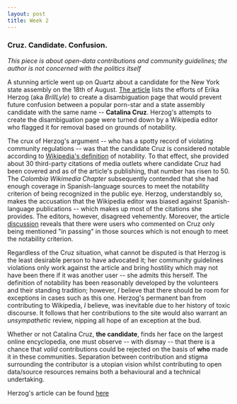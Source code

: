 ```yaml
---
layout: post
title: Week 2
---
```


### Cruz. Candidate. Confusion.

*This piece is about open-data contributions and community guidelines; the author is not concerned with the politics itself*

A stunning article went up on Quartz about a candidate for the New York state assembly on the 18th of August. [The article] lists the efforts of Erika Herzog (aka *BrillLyle*) to create a disambiguation page that would prevent future confusion between a popular porn-star and a state assembly candidate with the same name -- **Catalina Cruz**. Herzog's attempts to create the disambiguation page were turned down by a Wikipedia editor who flagged it for removal based on grounds of notability.

The crux of Herzog's argument -- who has a spotty record of violating community regulations -- was that the candidate Cruz is considered notable according to [Wikipedia's definition] of notability. To that effect, she provided about 30 third-party citations of media outlets where candidate Cruz had been covered and as of the article's publishing, that number has risen to 50. The *Colombia Wikimedia Chapter* subsequently contended that she had enough coverage in Spanish-language sources to meet the notability criterion of being recognized in the public eye. Herzog, understandbly so, makes the accusation that the Wikipedia editor was biased against Spanish-language publications -- which makes up most of the citations she provides. The editors, however, disagreed vehemently. Moreover, the article [discussion] reveals that there were users who commented on Cruz only being mentioned "in passing" in those sources which is not enough to meet the notability criterion.

Regardless of the Cruz situation, what cannot be disputed is that Herzog is the least desirable person to have advocated it; her community guidelines violations only work against the article and bring hostility which may not have been there if it was another user -- she admits this herself. The definition of notability has been reasonably developed by the volunteers and their standing tradition; however, *I* believe that there should be room for exceptions in cases such as this one. Herzog's permanent ban from contributing to Wikipedia, *I* believe, was inevitable due to her history of toxic discourse. It follows that her contributions to the site would also warrant an *unsympathetic* review, nipping all hope of an exception at the bud.

Whether or not Catalina Cruz, **the candidate**, finds her face on the largest online encyclopedia, one must observe -- with dismay -- that there is a chance that *valid* contributions could be rejected on the basis of **who** made it in these communities. Separation between contribution and stigma surrounding the contributor is a utopian vision whilst contributing to open data/source resources remains both a behavioural and a technical undertaking. 

Herzog's article can be found [here]


[The article]: https://qz.com/1352568/running-for-office-is-hard-when-you-have-a-porn-stars-name-this-makes-it-worse/
[Wikipedia's definition]: https://en.wikipedia.org/wiki/Wikipedia:Notability
[here]: https://en.wikipedia.org/wiki/User:BrillLyle/Catalina_Cruz_(politician)
[discussion]: https://en.wikipedia.org/wiki/Wikipedia:Articles_for_deletion/Catalina_Cruz_(politician)

